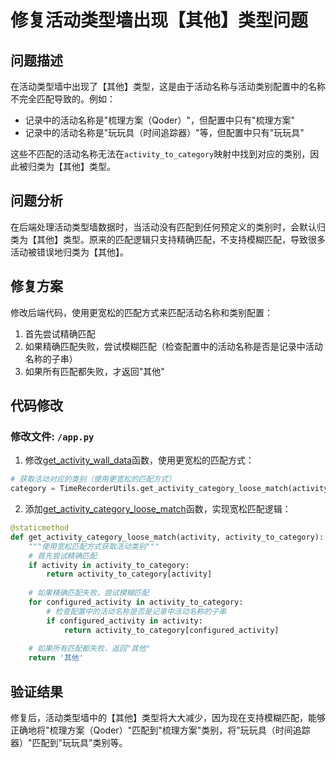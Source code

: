 # 修复活动类型墙出现【其他】类型问题

## 问题描述
在活动类型墙中出现了【其他】类型，这是由于活动名称与活动类别配置中的名称不完全匹配导致的。例如：
- 记录中的活动名称是"梳理方案（Qoder）"，但配置中只有"梳理方案"
- 记录中的活动名称是"玩玩具（时间追踪器）"等，但配置中只有"玩玩具"

这些不匹配的活动名称无法在`activity_to_category`映射中找到对应的类别，因此被归类为【其他】类型。

## 问题分析
在后端处理活动类型墙数据时，当活动没有匹配到任何预定义的类别时，会默认归类为【其他】类型。原来的匹配逻辑只支持精确匹配，不支持模糊匹配，导致很多活动被错误地归类为【其他】。

## 修复方案
修改后端代码，使用更宽松的匹配方式来匹配活动名称和类别配置：
1. 首先尝试精确匹配
2. 如果精确匹配失败，尝试模糊匹配（检查配置中的活动名称是否是记录中活动名称的子串）
3. 如果所有匹配都失败，才返回"其他"

## 代码修改

### 修改文件: `/app.py`

1. 修改[get_activity_wall_data](file:///Users/amy/Documents/codes/time_recoder/app.py#L317-L402)函数，使用更宽松的匹配方式：
```python
# 获取活动对应的类别（使用更宽松的匹配方式）
category = TimeRecorderUtils.get_activity_category_loose_match(activity, activity_to_category)
```

2. 添加[get_activity_category_loose_match](file:///Users/amy/Documents/codes/time_recoder/app.py#L399-L410)函数，实现宽松匹配逻辑：
```python
@staticmethod
def get_activity_category_loose_match(activity, activity_to_category):
    """使用宽松匹配方式获取活动类别"""
    # 首先尝试精确匹配
    if activity in activity_to_category:
        return activity_to_category[activity]
    
    # 如果精确匹配失败，尝试模糊匹配
    for configured_activity in activity_to_category:
        # 检查配置中的活动名称是否是记录中活动名称的子串
        if configured_activity in activity:
            return activity_to_category[configured_activity]
    
    # 如果所有匹配都失败，返回"其他"
    return '其他'
```

## 验证结果
修复后，活动类型墙中的【其他】类型将大大减少，因为现在支持模糊匹配，能够正确地将"梳理方案（Qoder）"匹配到"梳理方案"类别，将"玩玩具（时间追踪器）"匹配到"玩玩具"类别等。